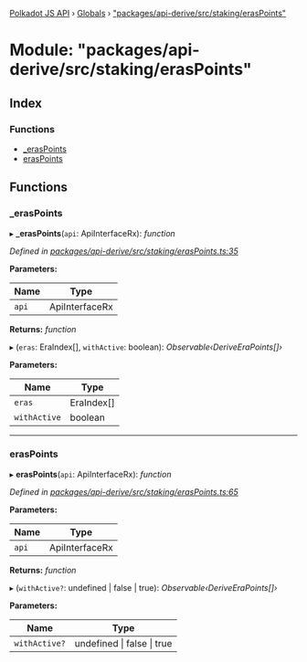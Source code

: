 [Polkadot JS API](../README.md) › [Globals](../globals.md) › ["packages/api-derive/src/staking/erasPoints"](_packages_api_derive_src_staking_eraspoints_.md)

# Module: "packages/api-derive/src/staking/erasPoints"

## Index

### Functions

* [_erasPoints](_packages_api_derive_src_staking_eraspoints_.md#_eraspoints)
* [erasPoints](_packages_api_derive_src_staking_eraspoints_.md#eraspoints)

## Functions

###  _erasPoints

▸ **_erasPoints**(`api`: ApiInterfaceRx): *function*

*Defined in [packages/api-derive/src/staking/erasPoints.ts:35](https://github.com/polkadot-js/api/blob/6f092a1818/packages/api-derive/src/staking/erasPoints.ts#L35)*

**Parameters:**

Name | Type |
------ | ------ |
`api` | ApiInterfaceRx |

**Returns:** *function*

▸ (`eras`: EraIndex[], `withActive`: boolean): *Observable‹DeriveEraPoints[]›*

**Parameters:**

Name | Type |
------ | ------ |
`eras` | EraIndex[] |
`withActive` | boolean |

___

###  erasPoints

▸ **erasPoints**(`api`: ApiInterfaceRx): *function*

*Defined in [packages/api-derive/src/staking/erasPoints.ts:65](https://github.com/polkadot-js/api/blob/6f092a1818/packages/api-derive/src/staking/erasPoints.ts#L65)*

**Parameters:**

Name | Type |
------ | ------ |
`api` | ApiInterfaceRx |

**Returns:** *function*

▸ (`withActive?`: undefined | false | true): *Observable‹DeriveEraPoints[]›*

**Parameters:**

Name | Type |
------ | ------ |
`withActive?` | undefined &#124; false &#124; true |
